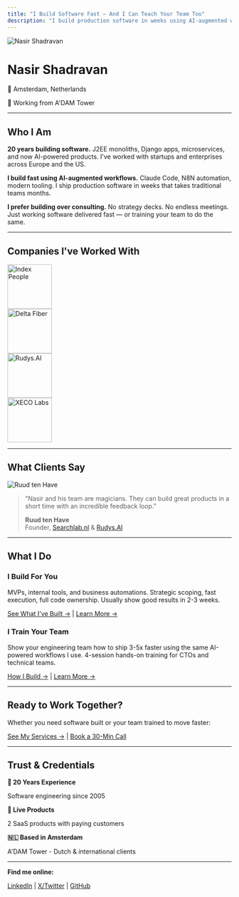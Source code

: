 ```yaml
---
title: "I Build Software Fast — And I Can Teach Your Team Too"
description: "I build production software in weeks using AI-augmented workflows. Based in Amsterdam. 20 years experience."
---
```


<div class="about-header">
  <div class="about-photo">
    <img src="/images/nasirphoto.jpeg" alt="Nasir Shadravan" class="profile-img">
  </div>
  <div class="about-intro">
    <h1>Nasir Shadravan</h1>
    <p class="location">📍 Amsterdam, Netherlands</p>
    <p class="location-detail">🏢 Working from A'DAM Tower</p>
  </div>
</div>

---

## Who I Am

**20 years building software.** J2EE monoliths, Django apps, microservices, and now AI-powered products. I've worked with startups and enterprises across Europe and the US.

**I build fast using AI-augmented workflows.** Claude Code, N8N automation, modern tooling. I ship production software in weeks that takes traditional teams months.

**I prefer building over consulting.** No strategy decks. No endless meetings. Just working software delivered fast — or training your team to do the same.

---

## Companies I've Worked With

<div class="companies">
  <div class="company-logo">
    <a href="https://www.indexpeople.nl" target="_blank" rel="noopener">
      <img width="100" src="/images/logos/indexpeople.svg" alt="Index People" />
    </a>
  </div>
  <div class="company-logo">
    <a href="https://www.deltafiber.nl" target="_blank" rel="noopener">
      <img width="100" src="/images/logos/delta_fiber_RGB.svg" alt="Delta Fiber" />
    </a>
  </div>
  <div class="company-logo">
    <a href="https://rudys.ai" target="_blank" rel="noopener">
      <img width="100" src="/images/logos/rudy.png" alt="Rudys.AI" />
    </a>
  </div>
  <div class="company-logo">
    <a href="https://xecolabs.com" target="_blank" rel="noopener">
      <img width="100" src="/images/logos/xecolabs.svg" alt="XECO Labs" />
    </a>
  </div>
</div>

---

## What Clients Say

<div class="testimonial-highlight">
  <div class="testimonial-content">
    <img src="/images/ruud.jpg" alt="Ruud ten Have" class="testimonial-photo">
    <blockquote>
      <p>"Nasir and his team are magicians. They can build great products in a short time with an incredible feedback loop."</p>
      <footer>
        <strong>Ruud ten Have</strong><br>
        Founder, <a href="https://searchlab.nl" target="_blank" rel="noopener">Searchlab.nl</a> & <a href="https://rudys.ai" target="_blank" rel="noopener">Rudys.AI</a>
      </footer>
    </blockquote>
  </div>
</div>

---

## What I Do

### I Build For You

MVPs, internal tools, and business automations. Strategic scoping, fast execution, full code ownership. Usually show good results in 2-3 weeks.

[See What I've Built →](/built) | [Learn More →](/build-for-you)

### I Train Your Team

Show your engineering team how to ship 3-5x faster using the same AI-powered workflows I use. 4-session hands-on training for CTOs and technical teams.

[How I Build →](/how) | [Learn More →](/training)

---

## Ready to Work Together?

Whether you need software built or your team trained to move faster:

[See My Services →](/services) | [Book a 30-Min Call](https://calendly.com/nasir-fio/30min)

---

## Trust & Credentials

<div class="trust-badges">
  <div class="badge">
    <strong>💼 20 Years Experience</strong>
    <p>Software engineering since 2005</p>
  </div>
  <div class="badge">
    <strong>🚀 Live Products</strong>
    <p>2 SaaS products with paying customers</p>
  </div>
  <div class="badge">
    <strong>🇳🇱 Based in Amsterdam</strong>
    <p>A'DAM Tower - Dutch & international clients</p>
  </div>
</div>

---

**Find me online:**

[LinkedIn](https://linkedin.com/in/nasir-shadravan) | [X/Twitter](https://twitter.com/n4cr) | [GitHub](https://github.com/nasir)
